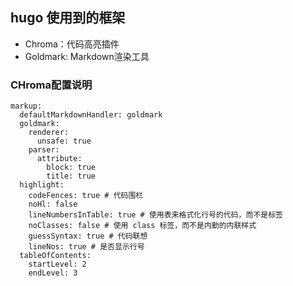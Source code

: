 ## hugo 使用到的框架

- Chroma：代码高亮插件
- Goldmark: Markdown渲染工具

### CHroma配置说明

```YAML:
markup:
  defaultMarkdownHandler: goldmark
  goldmark:
    renderer:
      unsafe: true
    parser:
      attribute:
        block: true
        title: true
  highlight:
    codeFences: true # 代码围栏
    noHl: false
    lineNumbersInTable: true # 使用表来格式化行号的代码，而不是标签
    noClasses: false # 使用 class 标签，而不是内勤的内联样式
    guessSyntax: true # 代码联想
    lineNos: true # 是否显示行号
  tableOfContents:
    startLevel: 2
    endLevel: 3
```